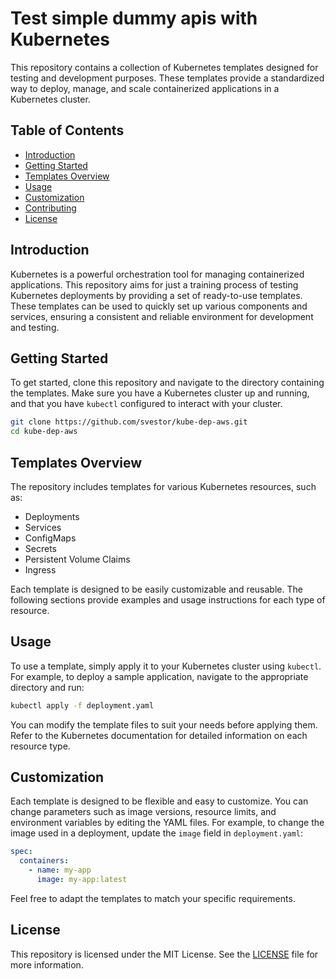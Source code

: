# Test simple dummy apis with Kubernetes

This repository contains a collection of Kubernetes templates designed for testing and development purposes. These templates provide a standardized way to deploy, manage, and scale containerized applications in a Kubernetes cluster.

## Table of Contents

- [Introduction](#introduction)
- [Getting Started](#getting-started)
- [Templates Overview](#templates-overview)
- [Usage](#usage)
- [Customization](#customization)
- [Contributing](#contributing)
- [License](#license)

## Introduction

Kubernetes is a powerful orchestration tool for managing containerized applications. This repository aims for just a training process of testing Kubernetes deployments by providing a set of ready-to-use templates. These templates can be used to quickly set up various components and services, ensuring a consistent and reliable environment for development and testing.

## Getting Started

To get started, clone this repository and navigate to the directory containing the templates. Make sure you have a Kubernetes cluster up and running, and that you have `kubectl` configured to interact with your cluster.

```sh
git clone https://github.com/svestor/kube-dep-aws.git
cd kube-dep-aws
```

## Templates Overview

The repository includes templates for various Kubernetes resources, such as:

- Deployments
- Services
- ConfigMaps
- Secrets
- Persistent Volume Claims
- Ingress

Each template is designed to be easily customizable and reusable. The following sections provide examples and usage instructions for each type of resource.

## Usage

To use a template, simply apply it to your Kubernetes cluster using `kubectl`. For example, to deploy a sample application, navigate to the appropriate directory and run:

```sh
kubectl apply -f deployment.yaml
```

You can modify the template files to suit your needs before applying them. Refer to the Kubernetes documentation for detailed information on each resource type.

## Customization

Each template is designed to be flexible and easy to customize. You can change parameters such as image versions, resource limits, and environment variables by editing the YAML files. For example, to change the image used in a deployment, update the `image` field in `deployment.yaml`:

```yaml
spec:
  containers:
    - name: my-app
      image: my-app:latest
```

Feel free to adapt the templates to match your specific requirements.

## License

This repository is licensed under the MIT License. See the [LICENSE](LICENSE) file for more information.
